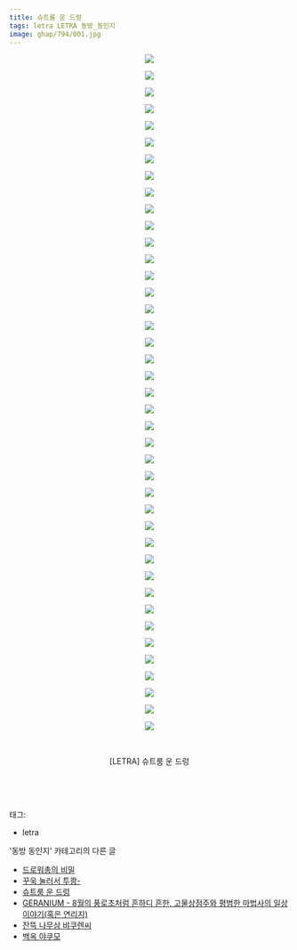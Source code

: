```yaml
---
title: 슈트룸 운 드렁
tags: letra LETRA 동방_동인지
image: ghap/794/001.jpg
---
```

<div class="article">
<p style="text-align: center; clear: none; float: none;"><img src="{{ site.nasurl }}/ghap/794/001.jpg"/></p>
<p style="text-align: center; clear: none; float: none;"><img src="{{ site.nasurl }}/ghap/794/002.jpg"/></p>
<p style="text-align: center; clear: none; float: none;"><img src="{{ site.nasurl }}/ghap/794/003.jpg"/></p>
<p style="text-align: center; clear: none; float: none;"><img src="{{ site.nasurl }}/ghap/794/004.jpg"/></p>
<p style="text-align: center; clear: none; float: none;"><img src="{{ site.nasurl }}/ghap/794/005.jpg"/></p>
<p style="text-align: center; clear: none; float: none;"><img src="{{ site.nasurl }}/ghap/794/006.jpg"/></p>
<p style="text-align: center; clear: none; float: none;"><img src="{{ site.nasurl }}/ghap/794/007.jpg"/></p>
<p style="text-align: center; clear: none; float: none;"><img src="{{ site.nasurl }}/ghap/794/008.jpg"/></p>
<p style="text-align: center; clear: none; float: none;"><img src="{{ site.nasurl }}/ghap/794/009.jpg"/></p>
<p style="text-align: center; clear: none; float: none;"><img src="{{ site.nasurl }}/ghap/794/010.jpg"/></p>
<p style="text-align: center; clear: none; float: none;"><img src="{{ site.nasurl }}/ghap/794/011.jpg"/></p>
<p style="text-align: center; clear: none; float: none;"><img src="{{ site.nasurl }}/ghap/794/012.jpg"/></p>
<p style="text-align: center; clear: none; float: none;"><img src="{{ site.nasurl }}/ghap/794/013.jpg"/></p>
<p style="text-align: center; clear: none; float: none;"><img src="{{ site.nasurl }}/ghap/794/014.jpg"/></p>
<p style="text-align: center; clear: none; float: none;"><img src="{{ site.nasurl }}/ghap/794/015.jpg"/></p>
<p style="text-align: center; clear: none; float: none;"><img src="{{ site.nasurl }}/ghap/794/016.jpg"/></p>
<p style="text-align: center; clear: none; float: none;"><img src="{{ site.nasurl }}/ghap/794/017.jpg"/></p>
<p style="text-align: center; clear: none; float: none;"><img src="{{ site.nasurl }}/ghap/794/018.jpg"/></p>
<p style="text-align: center; clear: none; float: none;"><img src="{{ site.nasurl }}/ghap/794/019.jpg"/></p>
<p style="text-align: center; clear: none; float: none;"><img src="{{ site.nasurl }}/ghap/794/020.jpg"/></p>
<p style="text-align: center; clear: none; float: none;"><img src="{{ site.nasurl }}/ghap/794/021.jpg"/></p>
<p style="text-align: center; clear: none; float: none;"><img src="{{ site.nasurl }}/ghap/794/022.jpg"/></p>
<p style="text-align: center; clear: none; float: none;"><img src="{{ site.nasurl }}/ghap/794/023.jpg"/></p>
<p style="text-align: center; clear: none; float: none;"><img src="{{ site.nasurl }}/ghap/794/024.jpg"/></p>
<p style="text-align: center; clear: none; float: none;"><img src="{{ site.nasurl }}/ghap/794/025.jpg"/></p>
<p style="text-align: center; clear: none; float: none;"><img src="{{ site.nasurl }}/ghap/794/026.jpg"/></p>
<p style="text-align: center; clear: none; float: none;"><img src="{{ site.nasurl }}/ghap/794/027.jpg"/></p>
<p style="text-align: center; clear: none; float: none;"><img src="{{ site.nasurl }}/ghap/794/028.jpg"/></p>
<p style="text-align: center; clear: none; float: none;"><img src="{{ site.nasurl }}/ghap/794/029.jpg"/></p>
<p style="text-align: center; clear: none; float: none;"><img src="{{ site.nasurl }}/ghap/794/030.jpg"/></p>
<p style="text-align: center; clear: none; float: none;"><img src="{{ site.nasurl }}/ghap/794/031.jpg"/></p>
<p style="text-align: center; clear: none; float: none;"><img src="{{ site.nasurl }}/ghap/794/032.jpg"/></p>
<p style="text-align: center; clear: none; float: none;"><img src="{{ site.nasurl }}/ghap/794/033.jpg"/></p>
<p style="text-align: center; clear: none; float: none;"><img src="{{ site.nasurl }}/ghap/794/034.jpg"/></p>
<p style="text-align: center; clear: none; float: none;"><img src="{{ site.nasurl }}/ghap/794/035.jpg"/></p>
<p style="text-align: center; clear: none; float: none;"><img src="{{ site.nasurl }}/ghap/794/036.jpg"/></p>
<p style="text-align: center; clear: none; float: none;"><img src="{{ site.nasurl }}/ghap/794/037.jpg"/></p>
<p style="text-align: center; clear: none; float: none;"><img src="{{ site.nasurl }}/ghap/794/038.jpg"/></p>
<p style="text-align: center; clear: none; float: none;"><img src="{{ site.nasurl }}/ghap/794/039.jpg"/></p>
<p style="text-align: center; clear: none; float: none;"><img src="{{ site.nasurl }}/ghap/794/040.jpg"/></p>
<p style="text-align: center; clear: none; float: none;"><img src="{{ site.nasurl }}/ghap/794/041.jpg"/></p>
<p style="text-align: center; clear: none; float: none;"><br/></p>
<p style="text-align: center; clear: none; float: none;">[LETRA] 슈트룸 운 드렁</p>
<p style="text-align: center; clear: none; float: none;"><br/></p>
<p><br/></p>
</div><div class="tagTrail">
<p>태그: </p>
<ul>
<li>letra</li>
</ul>
</div><div class="another">
<p>'동방 동인지' 카테고리의 다른 글</p>
<ul>
<li><a href="/2016-07-10-ghap_797">드로워총의 비밀</a></li>
<li><a href="/2016-07-10-ghap_795">꾸욱 눌러서 투쾅-</a></li>
<li><a href="/2016-07-10-ghap_794">슈트룸 운 드렁</a></li>
<li><a href="/2016-07-10-ghap_793">GERANIUM - 8월의 풍로초처럼 흔하디 흔한, 고물상점주와 평범한 마법사의 일상이야기(혹은 연리지)</a></li>
<li><a href="/2016-07-10-ghap_792">잔뜩 나무삼 뱌쿠렌씨</a></li>
<li><a href="/2016-07-09-ghap_791">백옥 야쿠모</a></li>
</ul>
</div><div class="cb_module cb_fluid">
<div class="cb_wrt cb_profile">
</div><!-- commentList close -->
</div>